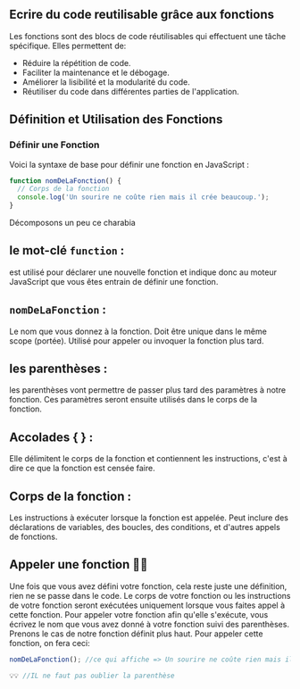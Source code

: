 ## Ecrire du code reutilisable grâce aux fonctions

Les fonctions sont des blocs de code réutilisables qui effectuent une tâche spécifique.
Elles permettent de:  
- Réduire la répétition de code.
- Faciliter la maintenance et le débogage.
- Améliorer la lisibilité et la modularité du code.
- Réutiliser du code dans différentes parties de l'application.

## Définition et Utilisation des Fonctions
### Définir une Fonction
Voici la syntaxe de base pour définir une fonction en JavaScript :
```js
function nomDeLaFonction() {
  // Corps de la fonction
  console.log('Un sourire ne coûte rien mais il crée beaucoup.');
}
```
Décomposons un peu ce charabia

## le mot-clé `function` :
est utilisé pour déclarer une nouvelle fonction et indique donc au moteur JavaScript que vous êtes entrain de définir une fonction.
## `nomDeLaFonction` :
Le nom que vous donnez à la fonction.
Doit être unique dans le même scope (portée).
Utilisé pour appeler ou invoquer la fonction plus tard.
## les parenthèses :
les parenthèses vont permettre de passer plus tard des paramètres à notre fonction. Ces paramètres seront ensuite utilisés dans le corps de la fonction.
## Accolades { } :
Elle délimitent le corps de la fonction et contiennent les instructions, c'est à dire ce que la fonction est censée faire.
## Corps de la fonction :
Les instructions à exécuter lorsque la fonction est appelée.
Peut inclure des déclarations de variables, des boucles, des conditions, et d'autres appels de fonctions.

## Appeler une fonction 📣📣
Une fois que vous avez défini votre fonction, cela reste juste une définition, rien ne se passe dans le code. Le corps de votre fonction ou les instructions de votre fonction seront exécutées uniquement lorsque vous faites appel à cette fonction. 
Pour appeler votre fonction afin qu'elle s'exécute, vous écrivez le nom que vous avez donné à votre fonction suivi des parenthèses.
Prenons le cas de notre fonction définit plus haut. Pour appeler cette fonction, on fera ceci:
```js
nomDeLaFonction(); //ce qui affiche => Un sourire ne coûte rien mais il crée beaucoup.

💡💡 //IL ne faut pas oublier la parenthèse 
```